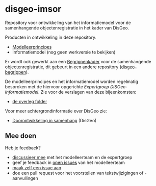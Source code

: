 # disgeo-imsor
Repository voor ontwikkeling van het informatiemodel voor de samenhangende objectenregistratie in het kader van DisGeo.

Producten in ontwikkeling in deze repository: 
- [Modelleerprincipes](https://geonovum.github.io/disgeo-imsor/modelleerprincipes)
- Informatiemodel (nog geen werkversie te bekijken)

Er wordt ook gewerkt aan een [Begrippenkader](https://geonovum.github.io/disgeo-begrippen/) voor de samenhangende objectenregistratie, dit gebeurt in een andere repository ([disgeo-begrippen](https://github.com/Geonovum/disgeo-begrippen/)). 

De modelleerprincipes en het informatiemodel worden regelmatig besproken met de hiervoor opgerichte *Expertgroep DiSGeo-informatiemodel*. Zie voor de verslagen van deze bijeenkomsten: 
- [de overleg folder](https://github.com/Geonovum/disgeo-imsor/tree/master/overleg)

Voor meer achtergrondinformatie over DisGeo zie: 
- [Doorontwikkeling in samenhang](https://www.geobasisregistraties.nl/basisregistraties/doorontwikkeling-in-samenhang) (DisGeo)

## Mee doen
Heb je feedback? 
- [discussieer mee](https://github.com/Geonovum/disgeo-imsor/discussions) met het modelleerteam en de expertgroep
- geef je feedback in [open issues](https://github.com/Geonovum/disgeo-begrippen/issues) van het modelleerteam
- [maak zelf een issue aan](https://github.com/Geonovum/disgeo-begrippen/issues/new/choose)
- doe een pull request voor het voorstellen van tekstwijzigingen of -aanvullingen
